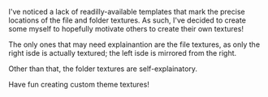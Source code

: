 I've noticed a lack of readilly-available templates that mark the precise locations of the file and folder textures. As such, I've decided to create some myself to hopefully motivate others to create their own textures!

The only ones that may need explainantion are the file textures, as only the right isde is actually textured; the left isde is mirrored from the right.

Other than that, the folder textures are self-explainatory.

Have fun creating custom theme textures!
